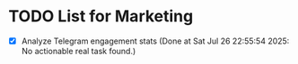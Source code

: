# TODO List for Marketing

- [x] Analyze Telegram engagement stats  (Done at Sat Jul 26 22:55:54 2025: No actionable real task found.)